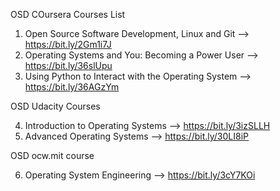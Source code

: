 OSD COursera Courses List
1) Open Source Software Development, Linux and Git
        --> https://bit.ly/2Gm1i7J
2) Operating Systems and You: Becoming a Power User
        --> https://bit.ly/36slUpu
3) Using Python to Interact with the Operating System
        --> https://bit.ly/36AGzYm

OSD Udacity Courses

4) Introduction to Operating Systems
        --> https://bit.ly/3izSLLH
5) Advanced Operating Systems
        --> https://bit.ly/30LI8iP


OSD ocw.mit course

6) Operating System Engineering
        --> https://bit.ly/3cY7KOi
